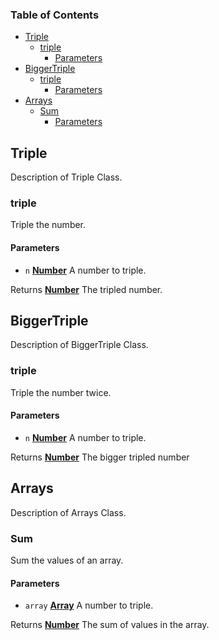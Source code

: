 <!-- Generated by documentation.js. Update this documentation by updating the source code. -->

### Table of Contents

-   [Triple][1]
    -   [triple][2]
        -   [Parameters][3]
-   [BiggerTriple][4]
    -   [triple][5]
        -   [Parameters][6]
-   [Arrays][7]
    -   [Sum][8]
        -   [Parameters][9]

## Triple

Description of Triple Class.

### triple

Triple the number.

#### Parameters

-   `n` **[Number][10]** A number to triple.

Returns **[Number][10]** The tripled number.

## BiggerTriple

Description of BiggerTriple Class.

### triple

Triple the number twice.

#### Parameters

-   `n` **[Number][10]** A number to triple.

Returns **[Number][10]** The bigger tripled number

## Arrays

Description of Arrays Class.

### Sum

Sum the values of an array.

#### Parameters

-   `array` **[Array][11]** A number to triple.

Returns **[Number][10]** The sum of values in the array.

[1]: #triple

[2]: #triple-1

[3]: #parameters

[4]: #biggertriple

[5]: #triple-2

[6]: #parameters-1

[7]: #arrays

[8]: #sum

[9]: #parameters-2

[10]: https://developer.mozilla.org/docs/Web/JavaScript/Reference/Global_Objects/Number

[11]: https://developer.mozilla.org/docs/Web/JavaScript/Reference/Global_Objects/Array
